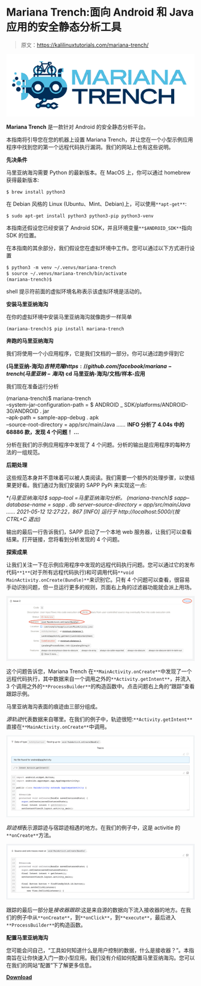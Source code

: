 # Mariana Trench:面向 Android 和 Java 应用的安全静态分析工具

> 原文：<https://kalilinuxtutorials.com/mariana-trench/>

[![](img/a28ca529a7c81fcee388baaf91ea99d0.png)](https://blogger.googleusercontent.com/img/a/AVvXsEjqIfxg4wLA2A9p6_3ACvZKqxLBUn4WPrsRXrDouS9wHTsnDw8vLHYFmadDaUb74x2N3_3kRGLJ3BUap7FGXE_UJpCVMevsnCUoe9lAlyBsFDxFhsw9eExDn-QrHd612NstSsP-KLAvpJGrDocN4iXq2ysfZeBGtJvDVAvoEGaH3SVFFRCzxvDrGGj6=s1138)

**Mariana Trench** 是一款针对 Android 的安全静态分析平台。

本指南将引导您在您的机器上设置 Mariana Trench，并让您在一个小型示例应用程序中找到您的第一个远程代码执行漏洞。我们的网站上也有这些说明。

**先决条件**

马里亚纳海沟需要 Python 的最新版本。在 MacOS 上，你可以通过 homebrew 获得最新版本:

```
$ brew install python3
```

在 Debian 风格的 Linux (Ubuntu、Mint、Debian)上，可以使用`**apt-get**`:

```
$ sudo apt-get install python3 python3-pip python3-venv
```

本指南还假设您已经安装了 Android SDK，并且环境变量`**$ANDROID_SDK**`指向 SDK 的位置。

在本指南的其余部分，我们假设您在虚拟环境中工作。您可以通过以下方式进行设置

```
$ python3 -m venv ~/.venvs/mariana-trench
$ source ~/.venvs/mariana-trench/bin/activate
(mariana-trench)$
```

shell 提示符前面的虚拟环境名称表示该虚拟环境是活动的。

**安装马里亚纳海沟**

在你的虚拟环境中安装马里亚纳海沟就像跑步一样简单

```
(mariana-trench)$ pip install mariana-trench
```

**奔跑的马里亚纳海沟**

我们将使用一个小应用程序，它是我们文档的一部分。你可以通过跑步得到它

**(马里亚纳-海沟)$吉特克隆 https://github.com/facebook/mariana-trench
(马里亚纳-海沟)$ cd 马里亚纳-海沟/文档/样本-应用**

我们现在准备运行分析

(mariana-trench)$ mariana-trench \
–system-jar-configuration-path = $ ANDROID _ SDK/platforms/ANDROID-30/ANDROID . jar \
–apk-path = sample-app-debug . apk \
–source-root-directory = app/src/main/Java
……
I**NFO 分析了 4.04s 中的 68886 款，发现 4 个问题！
…**

分析在我们的示例应用程序中发现了 4 个问题。分析的输出是应用程序的每种方法的一组规范。

**后期处理**

这些规范本身并不意味着可以被人类阅读。我们需要一个额外的处理步骤，以使结果更好看。我们通过为我们安装的 SAPP PyPi 来实现这一点:

**(马里亚纳海沟)$ sapp–tool =马里亚纳海沟分析。
(mariana-trench)$ sapp–database-name = sapp . db server–source-directory = app/src/main/Java
……
2021-05-12 12:27:22，867 [INFO] *运行于 http://localhost:5000/(按 CTRL+C 退出)**

输出的最后一行告诉我们，SAPP 启动了一个本地 web 服务器，让我们可以查看结果。打开链接，您将看到分析发现的 4 个问题。

**探索成果**

让我们关注一下在示例应用程序中发现的远程代码执行问题。您可以通过它的发布代码`**1**`(对于所有远程代码执行)和可调用代码`**void MainActivity.onCreate(Bundle)**`来识别它。只有 4 个问题可以查看，很容易手动识别问题，但一旦运行更多的规则，页面右上角的过滤器功能就会派上用场。

![](img/cbfbc78e11bb34b7a7736e29934aa9e3.png)

这个问题告诉您，Mariana Trench 在`**MainActivity.onCreate**`中发现了一个远程代码执行，其中数据来自一个调用之外的`**Activity.getIntent**`，并流入 3 个调用之外的`**ProcessBuilder**`的构造函数中。点击问题右上角的“跟踪”查看跟踪示例。

马里亚纳海沟表面的痕迹由三部分组成。

*源轨迹*代表数据来自哪里。在我们的例子中，轨迹很短:`**Activity.getIntent**`直接在`**MainActivity.onCreate**`中调用。

![](img/cfa3e5cf7c6585b0579d6d379d7e7949.png)

*踪迹根*表示源踪迹与宿踪迹相遇的地方。在我们的例子中，这是 activitie 的`**onCreate**`方法。

![](img/96cd83c6d426a976a7ecb6b1b81615b7.png)

跟踪的最后一部分是*接收器跟踪*:这是来自源的数据向下流入接收器的地方。在我们的例子中从`**onCreate**`，到`**onClick**`，到`**execute**`，最后进入`**ProcessBuilder**`的构造函数。

**配置马里亚纳海沟**

您可能会问自己，“工具如何知道什么是用户控制的数据，什么是接收器？”。本指南旨在让你快速入门一款小型应用。我们没有介绍如何配置马里亚纳海沟。您可以在我们的网站“配置”下了解更多信息。

[**Download**](https://github.com/facebook/mariana-trench)